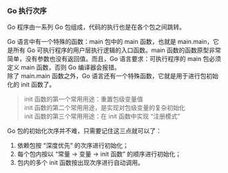 
### Go 执行次序
Go 程序由一系列 Go 包组成，代码的执行也是在各个包之间跳转。  

Go 语言中有一个特殊的函数：main 包中的 main 函数，也就是 main.main，它是所有 Go 可执行程序的用户层执行逻辑的入口函数。main 函数的函数原型非常简单，没有参数也没有返回值。而且，Go 语言要求：可执行程序的 main 包必须定义 main 函数，否则 Go 编译器会报错。  
除了 main.main 函数之外，Go 语言还有一个特殊函数，它就是用于进行包初始化的 init 函数了。
> init 函数的第一个常用用途：重置包级变量值  
> init 函数的第二个常用用途，是实现对包级变量的复杂初始化  
> init 函数的第三个常用用途：在 init 函数中实现 “注册模式”  

Go 包的初始化次序并不难，只需要记住这三点就可以了：  
1. 依赖包按 “深度优先” 的次序进行初始化；  
2. 每个包内按以 “常量 -> 变量 -> init 函数” 的顺序进行初始化；  
3. 包内的多个 init 函数按出现次序进行自动调用。  

